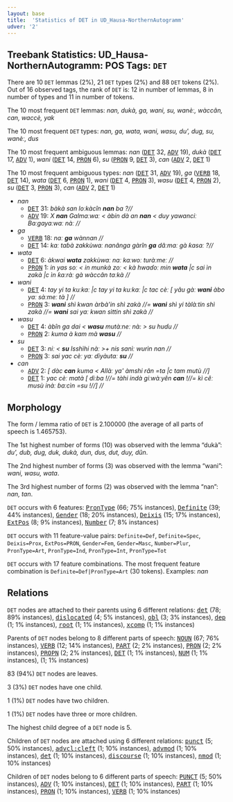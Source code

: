 ```yaml
---
layout: base
title:  'Statistics of DET in UD_Hausa-NorthernAutogramm'
udver: '2'
---
```


## Treebank Statistics: UD_Hausa-NorthernAutogramm: POS Tags: `DET`

There are 10 `DET` lemmas (2%), 21 `DET` types (2%) and 88 `DET` tokens (2%).
Out of 16 observed tags, the rank of `DET` is: 12 in number of lemmas, 8 in number of types and 11 in number of tokens.

The 10 most frequent `DET` lemmas: <em>nan, dukà, ga, wani, su, wanèː, wàccân, can, waccè, yak</em>

The 10 most frequent `DET` types:  <em>nan, ga, wata, wani, wasu, du', dug, su, wanèː, dus</em>

The 10 most frequent ambiguous lemmas: <em>nan</em> (<tt><a href="ha_northernautogramm-pos-DET.html">DET</a></tt> 32, <tt><a href="ha_northernautogramm-pos-ADV.html">ADV</a></tt> 19), <em>dukà</em> (<tt><a href="ha_northernautogramm-pos-DET.html">DET</a></tt> 17, <tt><a href="ha_northernautogramm-pos-ADV.html">ADV</a></tt> 1), <em>wani</em> (<tt><a href="ha_northernautogramm-pos-DET.html">DET</a></tt> 14, <tt><a href="ha_northernautogramm-pos-PRON.html">PRON</a></tt> 6), <em>su</em> (<tt><a href="ha_northernautogramm-pos-PRON.html">PRON</a></tt> 9, <tt><a href="ha_northernautogramm-pos-DET.html">DET</a></tt> 3), <em>can</em> (<tt><a href="ha_northernautogramm-pos-ADV.html">ADV</a></tt> 2, <tt><a href="ha_northernautogramm-pos-DET.html">DET</a></tt> 1)

The 10 most frequent ambiguous types:  <em>nan</em> (<tt><a href="ha_northernautogramm-pos-DET.html">DET</a></tt> 31, <tt><a href="ha_northernautogramm-pos-ADV.html">ADV</a></tt> 19), <em>ga</em> (<tt><a href="ha_northernautogramm-pos-VERB.html">VERB</a></tt> 18, <tt><a href="ha_northernautogramm-pos-DET.html">DET</a></tt> 14), <em>wata</em> (<tt><a href="ha_northernautogramm-pos-DET.html">DET</a></tt> 6, <tt><a href="ha_northernautogramm-pos-PRON.html">PRON</a></tt> 1), <em>wani</em> (<tt><a href="ha_northernautogramm-pos-DET.html">DET</a></tt> 4, <tt><a href="ha_northernautogramm-pos-PRON.html">PRON</a></tt> 3), <em>wasu</em> (<tt><a href="ha_northernautogramm-pos-DET.html">DET</a></tt> 4, <tt><a href="ha_northernautogramm-pos-PRON.html">PRON</a></tt> 2), <em>su</em> (<tt><a href="ha_northernautogramm-pos-DET.html">DET</a></tt> 3, <tt><a href="ha_northernautogramm-pos-PRON.html">PRON</a></tt> 3), <em>can</em> (<tt><a href="ha_northernautogramm-pos-ADV.html">ADV</a></tt> 2, <tt><a href="ha_northernautogramm-pos-DET.html">DET</a></tt> 1)


* <em>nan</em>
  * <tt><a href="ha_northernautogramm-pos-DET.html">DET</a></tt> 31: <em>bàkà san loːkàcîn <b>nan</b> ba ?//</em>
  * <tt><a href="ha_northernautogramm-pos-ADV.html">ADV</a></tt> 19: <em>X <b>nan</b> Galmaːwaː < àbin dà an <b>nan</b> < duy yawanciː Baːgayaːwaː nàː //</em>
* <em>ga</em>
  * <tt><a href="ha_northernautogramm-pos-VERB.html">VERB</a></tt> 18: <em>naː <b>ga</b> wànnan //</em>
  * <tt><a href="ha_northernautogramm-pos-DET.html">DET</a></tt> 14: <em>kaː taɓà zakkùwaː nanânga gàrîn <b>ga</b> dâːmaː gà ƙasaː ?//</em>
* <em>wata</em>
  * <tt><a href="ha_northernautogramm-pos-DET.html">DET</a></tt> 6: <em>àkwai <b>wata</b> zakkùwaː naː kaːwoː turàːmeː //</em>
  * <tt><a href="ha_northernautogramm-pos-PRON.html">PRON</a></tt> 1: <em>in yas soː < in munkà zoː < kà hwaɗoː min <b>wata</b> |c sai ìn zakà |c ìn ƙaːràː gà wàccân taːkà //</em>
* <em>wani</em>
  * <tt><a href="ha_northernautogramm-pos-DET.html">DET</a></tt> 4: <em>tay yi ta kuːkaː |c tay yi ta kuːkaː |c tac cèː [ yâu gàː <b>wani</b> àbo yaː sàːmeː tà ] //</em>
  * <tt><a href="ha_northernautogramm-pos-PRON.html">PRON</a></tt> 3: <em><b>wani</b> shì kwan àrbà'in shì zakà //= <b>wani</b> shì yi tàlàːtin shì zakà //= <b>wani</b> sai yaː kwan sìttin shì zakà //</em>
* <em>wasu</em>
  * <tt><a href="ha_northernautogramm-pos-DET.html">DET</a></tt> 4: <em>àbîn ga dai < <b>wasu</b> mutàːneː nà: > su huɗu //</em>
  * <tt><a href="ha_northernautogramm-pos-PRON.html">PRON</a></tt> 2: <em>kuma à kam mà <b>wasu</b> //</em>
* <em>su</em>
  * <tt><a href="ha_northernautogramm-pos-DET.html">DET</a></tt> 3: <em>niː < <b>su</b> Isshìhi nàː >+ nis sanìː wurìn nan //</em>
  * <tt><a href="ha_northernautogramm-pos-PRON.html">PRON</a></tt> 3: <em>sai yac cèː yaː ɗiyàutaː <b>su</b> //</em>
* <em>can</em>
  * <tt><a href="ha_northernautogramm-pos-ADV.html">ADV</a></tt> 2: <em>[ dàc <b>can</b> kuma < Allàː ya' àmshi rân =ta |c tam mutù //]</em>
  * <tt><a href="ha_northernautogramm-pos-DET.html">DET</a></tt> 1: <em>yac cèː matà [ dìːba !//= tàhi indà giːwàːyên <b>can</b> !//= kì cêː musù inàː ɓaːcìn =su !//] //</em>

## Morphology

The form / lemma ratio of `DET` is 2.100000 (the average of all parts of speech is 1.465753).

The 1st highest number of forms (10) was observed with the lemma “dukà”: <em>du', dub, dug, duk, dukà, dun, dus, dut, duy, dûn</em>.

The 2nd highest number of forms (3) was observed with the lemma “wani”: <em>wani, wasu, wata</em>.

The 3rd highest number of forms (2) was observed with the lemma “nan”: <em>nan, tan</em>.

`DET` occurs with 6 features: <tt><a href="ha_northernautogramm-feat-PronType.html">PronType</a></tt> (66; 75% instances), <tt><a href="ha_northernautogramm-feat-Definite.html">Definite</a></tt> (39; 44% instances), <tt><a href="ha_northernautogramm-feat-Gender.html">Gender</a></tt> (18; 20% instances), <tt><a href="ha_northernautogramm-feat-Deixis.html">Deixis</a></tt> (15; 17% instances), <tt><a href="ha_northernautogramm-feat-ExtPos.html">ExtPos</a></tt> (8; 9% instances), <tt><a href="ha_northernautogramm-feat-Number.html">Number</a></tt> (7; 8% instances)

`DET` occurs with 11 feature-value pairs: `Definite=Def`, `Definite=Spec`, `Deixis=Prox`, `ExtPos=PRON`, `Gender=Fem`, `Gender=Masc`, `Number=Plur`, `PronType=Art`, `PronType=Ind`, `PronType=Int`, `PronType=Tot`

`DET` occurs with 17 feature combinations.
The most frequent feature combination is `Definite=Def|PronType=Art` (30 tokens).
Examples: <em>nan</em>


## Relations

`DET` nodes are attached to their parents using 6 different relations: <tt><a href="ha_northernautogramm-dep-det.html">det</a></tt> (78; 89% instances), <tt><a href="ha_northernautogramm-dep-dislocated.html">dislocated</a></tt> (4; 5% instances), <tt><a href="ha_northernautogramm-dep-obl.html">obl</a></tt> (3; 3% instances), <tt><a href="ha_northernautogramm-dep-dep.html">dep</a></tt> (1; 1% instances), <tt><a href="ha_northernautogramm-dep-root.html">root</a></tt> (1; 1% instances), <tt><a href="ha_northernautogramm-dep-xcomp.html">xcomp</a></tt> (1; 1% instances)

Parents of `DET` nodes belong to 8 different parts of speech: <tt><a href="ha_northernautogramm-pos-NOUN.html">NOUN</a></tt> (67; 76% instances), <tt><a href="ha_northernautogramm-pos-VERB.html">VERB</a></tt> (12; 14% instances), <tt><a href="ha_northernautogramm-pos-PART.html">PART</a></tt> (2; 2% instances), <tt><a href="ha_northernautogramm-pos-PRON.html">PRON</a></tt> (2; 2% instances), <tt><a href="ha_northernautogramm-pos-PROPN.html">PROPN</a></tt> (2; 2% instances), <tt><a href="ha_northernautogramm-pos-DET.html">DET</a></tt> (1; 1% instances), <tt><a href="ha_northernautogramm-pos-NUM.html">NUM</a></tt> (1; 1% instances),  (1; 1% instances)

83 (94%) `DET` nodes are leaves.

3 (3%) `DET` nodes have one child.

1 (1%) `DET` nodes have two children.

1 (1%) `DET` nodes have three or more children.

The highest child degree of a `DET` node is 5.

Children of `DET` nodes are attached using 6 different relations: <tt><a href="ha_northernautogramm-dep-punct.html">punct</a></tt> (5; 50% instances), <tt><a href="ha_northernautogramm-dep-advcl-cleft.html">advcl:cleft</a></tt> (1; 10% instances), <tt><a href="ha_northernautogramm-dep-advmod.html">advmod</a></tt> (1; 10% instances), <tt><a href="ha_northernautogramm-dep-det.html">det</a></tt> (1; 10% instances), <tt><a href="ha_northernautogramm-dep-discourse.html">discourse</a></tt> (1; 10% instances), <tt><a href="ha_northernautogramm-dep-nmod.html">nmod</a></tt> (1; 10% instances)

Children of `DET` nodes belong to 6 different parts of speech: <tt><a href="ha_northernautogramm-pos-PUNCT.html">PUNCT</a></tt> (5; 50% instances), <tt><a href="ha_northernautogramm-pos-ADV.html">ADV</a></tt> (1; 10% instances), <tt><a href="ha_northernautogramm-pos-DET.html">DET</a></tt> (1; 10% instances), <tt><a href="ha_northernautogramm-pos-PART.html">PART</a></tt> (1; 10% instances), <tt><a href="ha_northernautogramm-pos-PRON.html">PRON</a></tt> (1; 10% instances), <tt><a href="ha_northernautogramm-pos-VERB.html">VERB</a></tt> (1; 10% instances)

